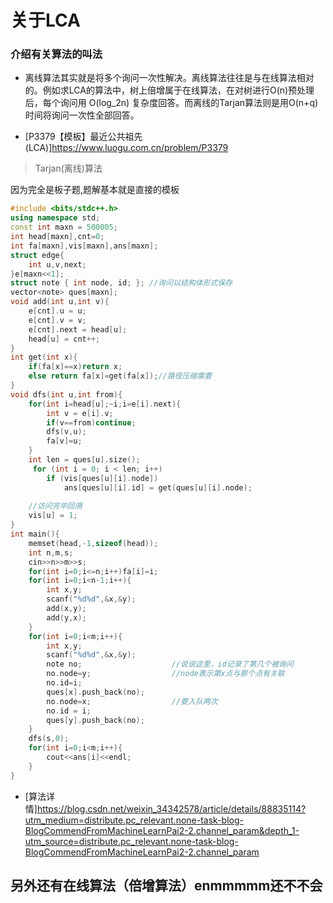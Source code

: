 # 关于LCA

### 介绍有关算法的叫法

* 离线算法其实就是将多个询问一次性解决。离线算法往往是与在线算法相对的。例如求LCA的算法中，树上倍增属于在线算法，在对树进行O(n)预处理后，每个询问用 O(log_2n) 复杂度回答。而离线的Tarjan算法则是用O(n+q)时间将询问一次性全部回答。


  
 * [P3379【模板】最近公共祖先(LCA)]https://www.luogu.com.cn/problem/P3379

> Tarjan(离线)算法

因为完全是板子题,题解基本就是直接的模板
```c++
#include <bits/stdc++.h>
using namespace std;
const int maxn = 500005;
int head[maxn],cnt=0;
int fa[maxn],vis[maxn],ans[maxn];
struct edge{
	int u,v,next;
}e[maxn<<1];
struct note { int node, id; }; //询问以结构体形式保存
vector<note> ques[maxn];
void add(int u,int v){
	e[cnt].u = u;
	e[cnt].v = v;
	e[cnt].next = head[u];
	head[u] = cnt++;
}
int get(int x){
	if(fa[x]==x)return x;
	else return fa[x]=get(fa[x]);//路径压缩需要
}
void dfs(int u,int from){
	for(int i=head[u];~i;i=e[i].next){
		int v = e[i].v;
		if(v==from)continue;
		dfs(v,u);
		fa[v]=u;
	}
	int len = ques[u].size();
	 for (int i = 0; i < len; i++) 
        if (vis[ques[u][i].node]) 
            ans[ques[u][i].id] = get(ques[u][i].node); 
    
    //访问完毕回溯
    vis[u] = 1; 
}
int main(){
	memset(head,-1,sizeof(head));
	int n,m,s;
	cin>>n>>m>>s;
	for(int i=0;i<=n;i++)fa[i]=i;
	for(int i=0;i<n-1;i++){
		int x,y;
		scanf("%d%d",&x,&y);
		add(x,y);
		add(y,x);
	}
	for(int i=0;i<m;i++){
		int x,y;
		scanf("%d%d",&x,&y);
		note no;                    //说说这里，id记录了第几个被询问
		no.node=y;                  //node表示第x点与那个点有关联
		no.id=i;                        
		ques[x].push_back(no);
		no.node=x;                  //要入队两次
		no.id = i;
		ques[y].push_back(no);
	}
	dfs(s,0);
	for(int i=0;i<m;i++){
		cout<<ans[i]<<endl; 
	}
} 
```
* [算法详情]https://blog.csdn.net/weixin_34342578/article/details/88835114?utm_medium=distribute.pc_relevant.none-task-blog-BlogCommendFromMachineLearnPai2-2.channel_param&depth_1-utm_source=distribute.pc_relevant.none-task-blog-BlogCommendFromMachineLearnPai2-2.channel_param

## 另外还有在线算法（倍增算法）enmmmmm还不不会